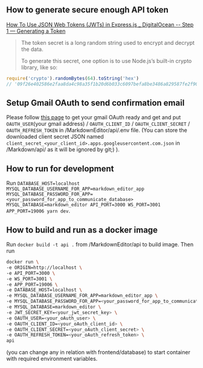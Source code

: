 ## How to generate secure enough API token

[How To Use JSON Web Tokens (JWTs) in Express.js _ DigitalOcean -- Step 1 — Generating a Token](https://www.digitalocean.com/community/tutorials/nodejs-jwt-expressjs#step-1-generating-a-token)

> The token secret is a long random string used to encrypt and decrypt the data.
>
> To generate this secret, one option is to use Node.js’s built-in crypto library, like so:

```js
require('crypto').randomBytes(64).toString('hex')
// '09f26e402586e2faa8da4c98a35f1b20d6b033c6097befa8be3486a829587fe2f90a832bd3ff9d42710a4da095a2ce285b009f0c3730cd9b8e1af3eb84df6611'
```

## Setup Gmail OAuth to send confirmation email

Please follow [this page](https://alexb72.medium.com/how-to-send-emails-using-a-nodemailer-gmail-and-oauth2-fe19d66451f9) to get your gmail OAuth ready and get and put `OAUTH_USER`(your gmail address) / `OAUTH_CLIENT_ID` / `OAUTH_CLIENT_SECRET` / `OAUTH_REFRESH_TOKEN` in /MarkdownEditor/api/.env file.
(You can store the downloaded client secret JSON named `client_secret_<your_client_id>.apps.googleusercontent.com.json` in /Markdown/api/ as it will be ignored by git;) ).

## How to run for development

Run `DATABASE_HOST=localhost MYSQL_DATABASE_USERNAME_FOR_APP=markdown_editor_app MYSQL_DATABASE_PASSWORD_FOR_APP=<your_password_for_app_to_communicate_database> MYSQL_DATABASE=markdown_editor API_PORT=3000 WS_PORT=3001 APP_PORT=19006 yarn dev`.

## How to build and run as a docker image

Run `docker build -t api .` from /MarkdownEditor/api to build image.
Then run

```bash
docker run \
-e ORIGIN=http://localhost \
-e API_PORT=3000 \
-e WS_PORT=3001 \
-e APP_PORT=19006 \
-e DATABASE_HOST=localhost \
-e MYSQL_DATABASE_USERNAME_FOR_APP=markdown_editor_app \
-e MYSQL_DATABASE_PASSWORD_FOR_APP=<your_password_for_app_to_communicate_database> \
-e MYSQL_DATABASE=markdown_editor \
-e JWT_SECRET_KEY=<your_jwt_secret_key> \
-e OAUTH_USER=<your_oAuth_user> \
-e OAUTH_CLIENT_ID=<your_oAuth_client_id> \
-e OAUTH_CLIENT_SECRET=<your_oAuth_client_secret> \
-e OAUTH_REFRESH_TOKEN=<your_oAuth_refresh_token> \
api
```

(you can change any in relation with frontend/database) to start container with required environment variables.
